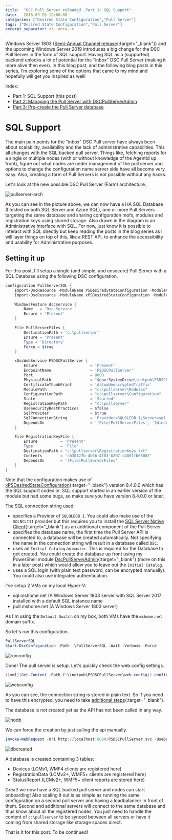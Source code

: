 ```yaml
---
title:  "DSC Pull Server reloaded. Part 1: SQL Support"
date:   2018-09-26 12:00:00
categories: ["Desired State Configuration","Pull Server"]
tags: ["Desired State Configuration","Pull Server"]
excerpt_separator: <!--more-->
---
```


Windows Server 1803 ([Semi-Annual Channel release](https://docs.microsoft.com/en-us/windows-server/get-started/semi-annual-channel-overview){:target="_blank"}) and the upcoming Windows Server 2019 introduces a big change for the DSC Pull Server in the form of SQL support. Having SQL as a (supported) backend unlocks a lot of potential for the "inbox" DSC Pull Server (making it more alive then ever). In this blog post, and the following blog posts in this series, I'm exploring some of the options that came to my mind and hopefully will get you inspired as well!

<!--more-->

Index:

* Part 1: SQL Support (this post)
* [Part 2: Managing the Pull Server with DSCPullServerAdmin](https://bgelens.nl/dsc-pull-server-reloaded-part-2-managing-the-pull-server-with-dscpullserveradmin)
* [Part 3: Pre-create the Pull Server database](https://bgelens.nl/dsc-pull-server-reloaded-part-3-precreate-pull-server-database)

# SQL Support

The main pain points for the "inbox" DSC Pull server have always been about scalability, availability and the lack of administrative capabilities. This all changes with the SQL backed pull server. Things like, fetching reports for a single or multiple nodes (with or without knowledge of the AgentId up front), figure out what nodes are under management of the pull server and options to change the configuration name server side have all become very easy. Also, creating a farm of Pull Servers is not possible without any hacks.

Let's look at the new possible DSC Pull Server (Farm) architecture:

![pullserver-arch](/images/2018-09/pullserver-arch.png)

As you can see in the picture above, we can now have a HA SQL Database (I tested on both SQL Server and Azure SQL), one or more Pull Servers targeting the same database and sharing configuration mofs, modules and registration keys using shared storage. Also drawn in the diagram is an Administrative interface with SQL. For now, just know it is possible to interact with SQL directly but keep reading the posts in the blog series as I will layer things on top of this, like a REST API, to enhance the accessibility and usability for Administrative purposes.

## Setting it up

For this post, I'll setup a single (and simple, and unsecure) Pull Server with a SQL Database using the following DSC configuration.

```powershell
configuration PullServerSQL {
    Import-DscResource -ModuleName PSDesiredStateConfiguration -ModuleVersion 1.1
    Import-DscResource -ModuleName xPSDesiredStateConfiguration -ModuleVersion 8.4.0.0

    WindowsFeature dscservice {
        Name   = 'Dsc-Service'
        Ensure = 'Present'
    }

    File PullServerFiles {
        DestinationPath = 'c:\pullserver'
        Ensure = 'Present'
        Type = 'Directory'
        Force = $true
    }

    xDscWebService PSDSCPullServer {
        Ensure                       = 'Present'
        EndpointName                 = 'PSDSCPullServer'
        Port                         = 8080
        PhysicalPath                 = "$env:SystemDrive\inetpub\PSDSCPullServer"
        CertificateThumbPrint        = 'AllowUnencryptedTraffic'
        ModulePath                   = "c:\pullserver\Modules"
        ConfigurationPath            = "c:\pullserver\Configuration"
        State                        = 'Started'
        RegistrationKeyPath          = "c:\pullserver"
        UseSecurityBestPractices     = $false
        SqlProvider                  = $true
        SqlConnectionString          = 'Provider=SQLOLEDB.1;Server=sql.mshome.net;Database=DemoDSC;User ID=SA;Password=Welkom01;Initial Catalog=master;'
        DependsOn                    = '[File]PullServerFiles', '[WindowsFeature]dscservice'
    }

    File RegistrationKeyFile {
        Ensure          = 'Present'
        Type            = 'File'
        DestinationPath = "c:\pullserver\RegistrationKeys.txt"
        Contents        = 'cb30127b-4b66-4f83-b207-c4801fb05087'
        DependsOn       = '[File]PullServerFiles'
    }
}
```

Note that the configuration makes use of [xPSDesiredStateConfiguration](https://github.com/PowerShell/xPSDesiredStateConfiguration){:target="_blank"}  version 8.4.0.0 which has the SQL support coded in. SQL support started in an earlier version of the module but had some bugs, so make sure you have version 8.4.0.0 or later.

The SQL connection string used:

* specifies a Provider of `SQLOLEDB.1`. You could also make use of the `SQLNCLI11` provider but this requires you to install the [SQL Server Native Client](https://docs.microsoft.com/en-us/sql/relational-databases/native-client/applications/installing-sql-server-native-client?view=sql-server-2017){:target="_blank"} as an additional component of the Pull Server.
* specifies the database name, the first time the Pull Server API is connected to, a database will be created automatically. Not specifying the name in the connection string will result in a database called `DSC`.
* uses an `Initial Catalog` as `master`. This is required for the Database to get created. You could create the database up front using my PowerShell module [DscPullServerAdmin](https://github.com/bgelens/DSCPullServerAdmin){:target="_blank"} (more on this in a later post) which would allow you to leave out the `Initial Catalog`.
* uses a SQL login (with plain text password, can be encrypted manually). You could also use integrated authentication.

I've setup 2 VMs on my local Hyper-V:

* sql.mshome.net (A Windows Server 1803 server with SQL Server 2017 installed with a default SQL instance name
* pull.mshome.net (A Windows Server 1803 server)

As I'm using the `Default Switch` on my box, both VMs have the `mshome.net` domain suffix.

So let's run this configuration.

```powershell
PullServerSQL
Start-DscConfiguration -Path .\PullServerSQL -Wait -Verbose -Force
```

![runconfig](/images/2018-09/runconfig.png)

Done! The pull server is setup. Let's quickly check the web.config settings.

```powershell
([xml](Get-Content -Path C:\inetpub\PSDSCPullServer\web.config)).configuration.appsettings.GetEnumerator()
```

![webconfig](/images/2018-09/webconfig.png)

As you can see, the connection string is stored in plain text. So if you need to have this encrypted, you need to take [additional steps](https://msdn.microsoft.com/en-us/library/dtkwfdky.aspx){:target="_blank"}.

The database is not created yet as the API has not been called in any way.

![nodb](/images/2018-09/nodb.png)

We can force the creation by just calling the api manually.

```powershell
Invoke-WebRequest -Uri http://localhost:8080/PSDSCPullServer.svc -UseBasicParsing
```

![dbcreated](/images/2018-09/dbcreated.png)

A database is created containing 3 tables:

* Devices (LCMv1, WMF4 clients are registered here)
* RegistrationData (LCMv2+, WMF5+ clients are registered here)
* StatusReport (LCMv2+, WMF5+ client reports are stored here)

Great! we now have a SQL backed pull server and nodes can start onboarding! Also scaling it out is as simple as running the same configuration on a second pull server and having a loadbalancer in front of them. Second and additional servers will connect to the same database and thus know about all the registered nodes. You just need to handle the content of `c:\pullserver` to be synced between all servers or have it coming from shared storage like storage spaces direct.

That is it for this post. To be continued!
